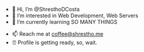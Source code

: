 - 👋 Hi, I’m @ShresthoDCosta
- 👀 I’m interested in Web Development, Web Servers
- 🌱 I’m currently learning SO MANY THINGS
<!-- - 💞️ I’m looking to collaborate on NOTHING :D -->
- 📫 Reach me at coffee@shrestho.me
- ⏰ Profile is getting ready, so, wait.
<!---
ShresthoDCosta/ShresthoDCosta is a ✨ special ✨ repository because its `README.md` (this file) appears on your GitHub profile.
You can click the Preview link to take a look at your changes.
--->
